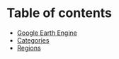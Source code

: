 # Table of contents

* [Google Earth Engine](README.md)
* [Categories](categories.md)
* [Regions](regions.md)